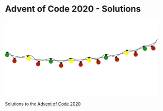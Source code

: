 # Advent of Code 2020 - Solutions

![Christmas Lights](https://github.com/Isterdam/aoc2020/blob/main/christmas-304506_1280.png "Christmas Lights")

Solutions to the [Advent of Code 2020](https://adventofcode.com/ "AoC")

